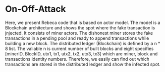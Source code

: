 # On-Off-Attack

Here, we present Rebeca code that is based on actor model. The model is a Blockchain architecture and shows the spot where the fake transaction is jnjected. It consists of miner actors. The dishonest miner stores the fake transactions in a pending pool and ready to append transactions while building a new block. The distributed ledger (Blockchain) is defined by a n * 8 list. The valiable n is current number of built blocks and eight specifies [minerID, BlockID, utx1, tx1, utx2, tx2, utx3, tx3] which are miner, block and transactions identity numbers. Therefore, we easily can find out which transactions are stored in the distributed ledger and show the infected spot.

